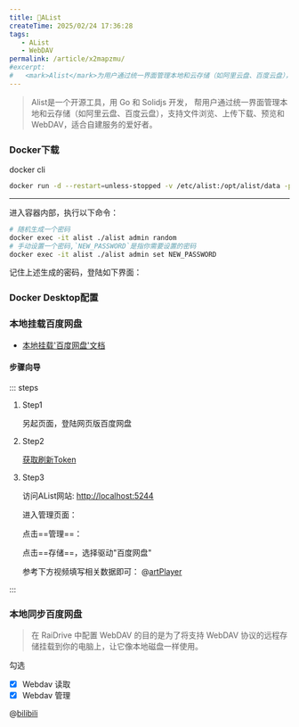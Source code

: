 ```yaml
---
title: 🥕AList
createTime: 2025/02/24 17:36:28
tags:
   - AList
   - WebDAV
permalink: /article/x2mapzmu/
#excerpt:
#   <mark>Alist</mark>为用户通过统一界面管理本地和云存储（如阿里云盘、百度云盘），支持文件浏览、上传下载、预览和 WebDAV，适合自建服务的爱好者。
---
```

> Alist是一个开源工具，用 Go 和 Solidjs 开发，
> 帮用户通过统一界面管理本地和云存储（如阿里云盘、百度云盘），支持文件浏览、上传下载、预览和 WebDAV，适合自建服务的爱好者。
<RepoCard repo="AlistGo/alist" />

### Docker下载
docker cli
```bash
docker run -d --restart=unless-stopped -v /etc/alist:/opt/alist/data -p 5244:5244 -e PUID=0 -e PGID=0 -e UMASK=022 --name="alist" xhofe/alist:latest
```
---
进入容器内部，执行以下命令：
```bash
# 随机生成一个密码
docker exec -it alist ./alist admin random
# 手动设置一个密码,`NEW_PASSWORD`是指你需要设置的密码
docker exec -it alist ./alist admin set NEW_PASSWORD
```
记住上述生成的密码，登陆如下界面：
<ImageCard
image = "https://cdn.jsdelivr.net/gh/paiad/picture-bed@main/img/docker-alist-e3.png"
/>

### Docker Desktop配置
<ImageCard 
image = "https://cdn.jsdelivr.net/gh/paiad/picture-bed@main/img/docker-alist-e2.png"
width = 70% />

### 本地挂载百度网盘
- [本地挂载'百度网盘'文档](https://alist.nn.ci/zh/guide/drivers/baidu.html)
#### 步骤向导
::: steps
1. Step1

    另起页面，登陆网页版百度网盘

2. Step2

    [获取刷新Token](https://alist.nn.ci/tool/baidu/callback.html)


3. Step3

   访问AList网站: [http://localhost:5244](http://localhost:5244)

   进入管理页面：

   点击==管理==：
   <ImageCard
   image = "https://cdn.jsdelivr.net/gh/paiad/picture-bed@main/img/docker-alist-e4.png"
   />
   <ImageCard
   image = "https://cdn.jsdelivr.net/gh/paiad/picture-bed@main/img/docker-alist-e5.png"
   />

   点击==存储==，选择驱动"百度网盘"
   <ImageCard
   image = "https://cdn.jsdelivr.net/gh/paiad/picture-bed@main/img/docker-alist-e6.png"
   />

    参考下方视频填写相关数据即可：
    @[artPlayer](https://r2.izyt.cc/alist/baidu/%E7%99%BE%E5%BA%A6%E5%AE%98%E6%96%B9%E6%8E%A5%E5%8F%A3.mp4)


:::

### 本地同步百度网盘
>在 RaiDrive 中配置 WebDAV 的目的是为了将支持 WebDAV 协议的远程存储挂载到你的电脑上，让它像本地磁盘一样使用。

勾选
- [x] Webdav 读取
- [x] Webdav 管理
<ImageCard
image = "https://cdn.jsdelivr.net/gh/paiad/picture-bed@main/img/docker-alist-e7.png"
/>

@[bilibili](BV1ut4y1u7SM)